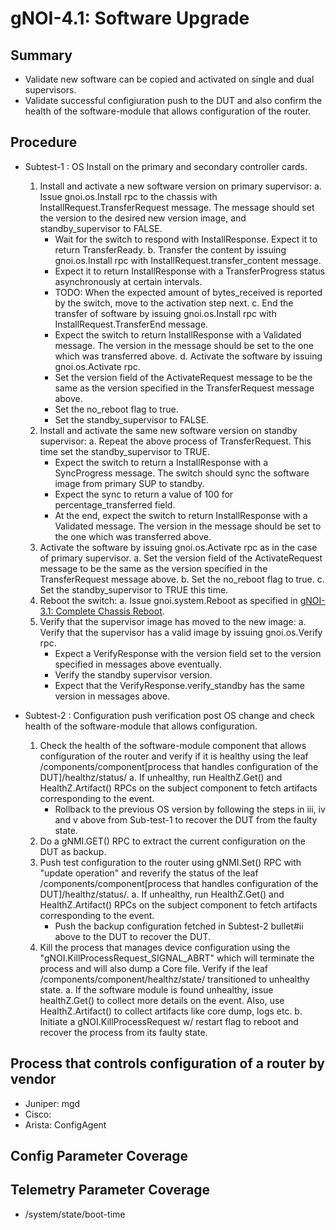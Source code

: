 # gNOI-4.1: Software Upgrade

## Summary

*   Validate new software can be copied and activated on single and dual supervisors.
*   Validate successful configiuration push to the DUT and also confirm the health of the software-module that allows configuration of the router.


## Procedure

* Subtest-1 : OS Install on the primary and secondary controller cards. 
   1. Install and activate a new software version on primary supervisor:
      a. Issue gnoi.os.Install rpc to the chassis with InstallRequest.TransferRequest message. The message should set the version to the desired new version image, and standby_supervisor to FALSE.
         * Wait for the switch to respond with InstallResponse. Expect it to
         return TransferReady.
      b. Transfer the content by issuing gnoi.os.Install rpc with InstallRequest.transfer_content message.
         * Expect it to return InstallResponse with a TransferProgress status
         asynchronously at certain intervals.
         * TODO: When the expected amount of bytes_received is reported by the
         switch, move to the activation step next.
      c. End the transfer of software by issuing gnoi.os.Install rpc with InstallRequest.TransferEnd message.
         * Expect the switch to return InstallResponse with a Validated message. The version in the message should be set to the one which was transferred above.
      d. Activate the software by issuing gnoi.os.Activate rpc.
         * Set the version field of the ActivateRequest message to be the same as the version specified in the TransferRequest message above.
         * Set the no_reboot flag to true.
         * Set the standby_supervisor to FALSE.
   2. Install and activate the same new software version on standby supervisor:
      a. Repeat the above process of TransferRequest. This time set the standby_supervisor to TRUE.
         * Expect the switch to return a InstallResponse with a SyncProgress message. The switch should sync the software image from primary SUP to standby.
         * Expect the sync to return a value of 100 for percentage_transferred field.
         * At the end, expect the switch to return InstallResponse with a Validated message. The version in the message should be set to the one which was transferred above.
   3. Activate the software by issuing gnoi.os.Activate rpc as in the case of primary supervisor.
      a. Set the version field of the ActivateRequest message to be the same as the version specified in the TransferRequest message above.
      b. Set the no_reboot flag to true.
      c. Set the standby_supervisor to TRUE this time.
   4. Reboot the switch:
      a. Issue gnoi.system.Reboot as specified in [gNOI-3.1: Complete Chassis Reboot](feature/gnoi/tests/complete_chassis_reboot/complete_chassis_reboot_test.md).
   5. Verify that the supervisor image has moved to the new image:
      a. Verify that the supervisor has a valid image by issuing gnoi.os.Verify rpc.
         * Expect a VerifyResponse with the version field set to the version specified in messages above eventually.
         * Verify the standby supervisor version.
         * Expect that the VerifyResponse.verify_standby has the same version in messages above.

               
* Subtest-2 : Configuration push verification post OS change and check health of the software-module that allows configuration.
  1. Check the health of the software-module component that allows configuration of the router and verify if it is healthy using the leaf /components/component[process that handles configuration of the DUT]/healthz/status/
     a. If unhealthy, run HealthZ.Get() and HealthZ.Artifact() RPCs on the subject component to fetch artifacts corresponding to the event.
        * Rollback to the previous OS version by following the steps in iii, iv and v above from Sub-test-1 to recover the DUT from the faulty state.
  2. Do a gNMI.GET() RPC to extract the current configuration on the DUT as backup.
  3. Push test configuration to the router using gNMI.Set() RPC with "update operation" and reverify the status of the leaf /components/component[process that handles configuration of the DUT]/healthz/status/.
     a. If unhealthy, run HealthZ.Get() and HealthZ.Artifact() RPCs on the subject component to fetch artifacts corresponding to the event.
        * Push the backup configuration fetched in Subtest-2 bullet#ii above to the DUT to recover the DUT.
  4. Kill the process that manages device configuration using the "gNOI.KillProcessRequest_SIGNAL_ABRT" which will terminate the process and will also dump a Core file. Verify if the leaf /components/component/healthz/state/ transitioned to unhealthy state.
     a. If the software module is found unhealthy, issue healthZ.Get() to collect more details on the event. Also, use HealthZ.Artifact() to collect artifacts like core dump, logs etc.
     b. Initiate a gNOI.KillProcessRequest w/ restart flag to reboot and recover the process from its faulty state.
 

## Process that controls configuration of a router by vendor
   * Juniper: mgd
   * Cisco:
   * Arista: ConfigAgent 
     
  




## Config Parameter Coverage

## Telemetry Parameter Coverage

*   /system/state/boot-time
